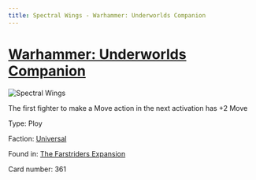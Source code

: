 ```yaml
---
title: Spectral Wings - Warhammer: Underworlds Companion
---
```


# [Warhammer: Underworlds Companion](https://guidokessels.github.io/wh-underworlds)

  

![Spectral Wings](https://warhammerunderworlds.com/wp-content/uploads/sites/6/2018/03/361_ENG.png)

The first fighter to make a Move action in the next activation has +2 Move

Type: Ploy

Faction: [Universal](https://guidokessels.github.io/wh-underworlds/factions/universal)

Found in: [The Farstriders Expansion](https://guidokessels.github.io/wh-underworlds/locations/the-farstriders-expansion)

Card number: 361
